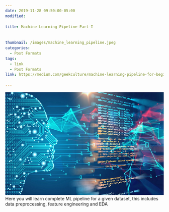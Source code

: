 ```yaml
---
date: 2019-11-28 09:50:00-05:00
modified:

title: Machine Learning Pipeline Part-I


thumbnail: /images/machine_learning_pipeline.jpeg
categories:
  - Post Formats
tags:
  - link
  - Post Formats
link: https://medium.com/geekculture/machine-learning-pipeline-for-beginners-retail-returns-dataset-part-i-2132cfcc9e6a

---
```

<style>
a {
  text-decoration: None;
}
</style>

<a href="{{page.link}}">
<img src="/images/machine_learning_pipeline.jpeg">
</a>
<a href="{{page.link}}">Here you will learn complete ML pipeline for a given dataset, this includes data preprocessing, feature engineering and EDA</a>

